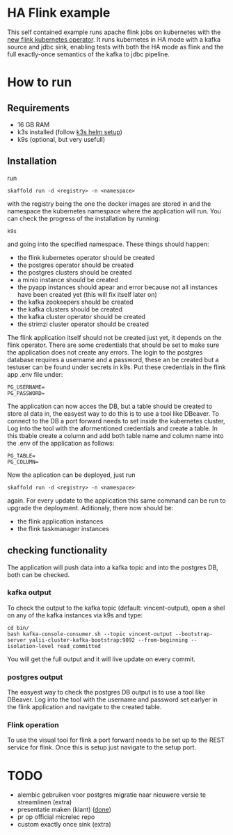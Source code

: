 # HA Flink example

This self contained example runs apache flink jobs on kubernetes with the [new flink kubernetes operator](https://nightlies.apache.org/flink/flink-kubernetes-operator-docs-stable/). It runs kubernetes in HA mode with a kafka source and jdbc sink, enabling tests with both the HA mode as flink and the full exactly-once semantics of the kafka to jdbc pipeline.

# How to run
## Requirements
- 16 GB RAM
- k3s installed (follow [k3s helm setup](https://github.com/Kapernikov/skaffold-helm-tutorial/blob/main/chapters/01-install-k3s.md))
- k9s (optional, but very usefull)

## Installation
run
```
skaffold run -d <registry> -n <namespace>
```
with the registry being the one the docker images are stored in and the namespace the kubernetes namespace where the application will run.
You can check the progress of the installation by running:
```
k9s
```
and going into the specified namespace. These things should happen:

- the flink kubernetes operator should be created
- the postgres operator should be created
- the postgres clusters should be created
- a minio instance should be created
- the pyapp instances should apear and error because not all instances have been created yet (this will fix itself later on)
- the kafka zookeepers should be created
- the kafka clusters should be created
- the kafka cluster operator should be created
- the strimzi cluster operator should be created

The flink application itself should not be created just yet, it depends on the flink operator. There are some credentials that should be set to make sure the application does not create any errors. The login to the postgres database requires a username and a password, these an be created but a testuser can be found under secrets in k9s. Put these credentials in the flink app .env file under:
```
PG_USERNAME=
PG_PASSWORD=
```
The application can now acces the DB, but a table should be created to store al data in, the easyest way to do this is to use a tool like DBeaver. To connect to the DB a port forward needs to set inside the kubernetes cluster, Log into the tool with the aformentioned credentials and create a table. In this tbable create a column and add both table name and column name into the .env of the application as follows:
```
PG_TABLE=
PG_COLUMN=
```
Now the aplication can be deployed, just run
```
skaffold run -d <registry> -n <namespace>
```
again. For every update to the application this same command can be run to upgrade the deployment. Aditionaly, there now should be:

- the flink application instances
- the flink taskmanager instances

## checking functionality

The application will push data into a kafka topic and into the postgres DB, both can be checked.
### kafka output
To check the output to the kafka topic (default: vincent-output), open a shel on any of the kafka instances via k9s and type:
```
cd bin/
bash kafka-console-consumer.sh --topic vincent-output --bootstrap-server yalii-cluster-kafka-bootstrap:9092 --from-beginning --isolation-level read_committed
```
You will get the full output and it will live update on every commit.
### postgres output
The easyest way to check the postgres DB output is to use a tool like DBeaver. Log into the tool with the username and password set earlyer in the flink application and navigate to the created table.

### Flink operation
To use the visual tool for flink a port forward needs to be set up to the REST service for flink. Once this is setup just navigate to the setup port.
# TODO
 - alembic gebruiken voor postgres migratie naar nieuwere versie te streamlinen (extra)
 - presentatie maken (klant) ([done](https://docs.google.com/presentation/d/1j7TialmcedZ_3gS8Wd0wO4aqUCmGtcR9hBZp2Nxiac0/edit?usp=sharing))
 - pr op official micrelec repo
 - custom exactly once sink (extra)
